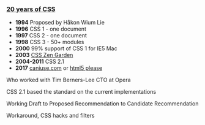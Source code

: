 ### [20 years of CSS](https://www.w3.org/Style/CSS20/)

* **1994** Proposed by Håkon Wium Lie
* **1996** CSS 1 - one document
* **1997** CSS 2 - one document
* **1998** CSS 3 - 50+ modules
* **2000** 99% support of CSS 1 for IE5 Mac
* **2003** [CSS Zen Garden](http://www.csszengarden.com/)
* **2004-2011** CSS 2.1
* **2017** [caniuse.com](http://caniuse.com) or [html5 please](http://html5please.com/#box-sizing)

<aside class="notes">
Who worked with Tim Berners-Lee
CTO at Opera

CSS 2.1 based the standard on the current implementations

Working Draft to Proposed Recommendation to Candidate Recommendation

Workaround, CSS hacks and filters
</aside>